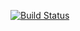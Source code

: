 [![Build Status](https://travis-ci.org/danielocana/katana.svg?branch=master)](https://travis-ci.org/danielocana/katana)
